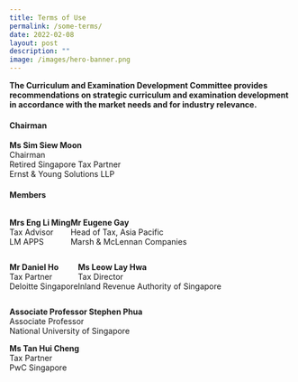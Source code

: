 ```yaml
---
title: Terms of Use
permalink: /some-terms/
date: 2022-02-08
layout: post
description: ""
image: /images/hero-banner.png
---
```




**The Curriculum and Examination Development Committee provides recommendations on strategic curriculum and examination development in accordance with the market needs and for industry relevance.**

#### **Chairman**
**Ms Sim Siew Moon** <br>
Chairman <br>
Retired Singapore Tax Partner <br>
Ernst & Young Solutions LLP  <br>

#### **Members**
<div style="display: flex; flex-direction: row; align-items: top;">

**Mrs Eng Li Ming** <br>
Tax Advisor <br>
LM APPS

**Mr Eugene Gay** <br>
Head of Tax, Asia Pacific <br>
Marsh & McLennan Companies
	
</div>

<div style="display: flex; flex-direction: row; align-items: top;">
	
**Mr Daniel Ho** <br>
Tax Partner <br>
Deloitte Singapore

**Ms Leow Lay Hwa** <br>
Tax Director <br>
Inland Revenue Authority of Singapore
	
</div>

**Associate Professor Stephen Phua** <br>
Associate Professor <br>
National University of Singapore

**Ms Tan Hui Cheng** <br>
Tax Partner <br>
PwC Singapore